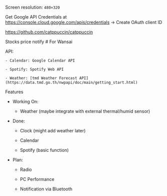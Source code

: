 Screen resolution: `480×320`

Get Google API Credentials at https://console.cloud.google.com/apis/credentials
-> Create OAuth client ID

https://github.com/catppuccin/catppuccin

Stocks price notify # For Wansai

API:

    - Calendar: Google Calendar API

    - Spotify: Spotify Web API

    - Weather: [tmd Weather Forecast API](https://data.tmd.go.th/nwpapi/doc/main/getting_start.html)

Features

- Working On:

    - Weather (maybe integrate with external thermal/humid sensor)

- Done:

    - Clock (might add weather later)

    - Calendar

    - Spotify (basic function)

- Plan:

    - Radio

    - PC Performance

    - Notification via Bluetooth
